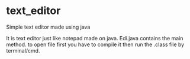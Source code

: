 # text_editor
Simple text editor made using java

It is text editor just like notepad made on java.
Edi.java contains the main method. 
to open file first you have to compile it then run the .class file by terminal/cmd.

